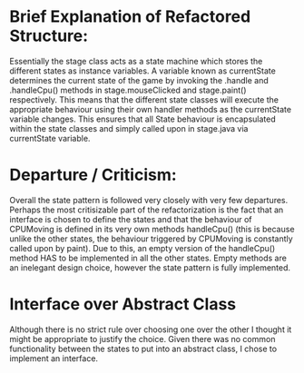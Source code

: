 # Brief Explanation of Refactored Structure:
Essentially the stage class acts as a state machine which stores the different states as instance variables. A variable known as currentState determines the current state of the game by invoking the .handle and .handleCpu() methods in stage.mouseClicked and stage.paint() respectively. This means that the different state classes will execute the appropriate behaviour using their own handler methods as the currentState variable changes. This ensures that all State behaviour is encapsulated within the state classes and simply called upon in stage.java via currentState variable.

# Departure / Criticism:
Overall the state pattern is followed very closely with very few departures. Perhaps the most critisizable part of the refactorization is the fact that an interface is chosen to define the states and that the behaviour of CPUMoving is defined in its very own methods handleCpu() (this is because unlike the other states, the behaviour triggered by CPUMoving is constantly called upon by paint). Due to this, an empty version of the handleCpu() method HAS to be implemented in all the other states. Empty methods are an inelegant design choice, however the state pattern is fully implemented.

# Interface over Abstract Class
Although there is no strict rule over choosing one over the other I thought it might be appropriate to justify the choice. Given there was no common functionality between the states to put into an abstract class, I chose to implement an interface.
